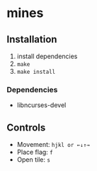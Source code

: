 # mines

## Installation
1. install dependencies
2. `make`
3. `make install`

### Dependencies
- libncurses-devel

## Controls
- Movement: `hjkl or ←↓↑→`
- Place flag: `f`
- Open tile: `s`
